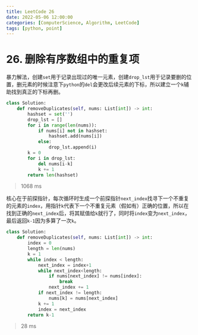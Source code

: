 ```yaml
---
title: LeetCode 26
date: 2022-05-06 12:00:00
categories: [ComputerScience, Algorithm, LeetCode]
tags: [python, point]
---
```


# 26. 删除有序数组中的重复项

暴力解法，创建`set`用于记录出现过的唯一元素，创建`drop_lst`用于记录要删的位置，删元素的时候注意下`python`的`del`会更改后续元素的下标，所以建立一个`k`辅助找到真正的下标再删。

```python
class Solution:
    def removeDuplicates(self, nums: List[int]) -> int:
        hashset = set('')
        drop_lst = []
        for i in range(len(nums)):
            if nums[i] not in hashset:
                hashset.add(nums[i])
            else:
                drop_lst.append(i)
        k = 0
        for i in drop_lst:
            del nums[i-k]
            k += 1
        return len(hashset)
```

> 1068 ms

核心在于前探指针，每次循环时生成一个前探指针`next_index`找寻下一个不重复的元素的`index`，用指针`k`代表下一个不重复元素（假如有）正确的位置，所以在找到正确的`next_index`后，将其赋值给`k`就行了，同时将`index`变为`next_index`，最后返回`k-1`因为多算了一次`k`。

```python
class Solution:
    def removeDuplicates(self, nums: List[int]) -> int:
        index = 0
        length = len(nums)
        k = 1
        while index < length:
            next_index = index+1
            while next_index<length:
                if nums[next_index] != nums[index]:
                    break
                next_index += 1
            if next_index != length:
                nums[k] = nums[next_index]
            k += 1
            index = next_index
        return k-1
```

> 28 ms
